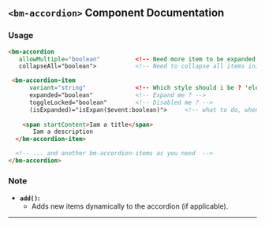 
## `<bm-accordion>` Component Documentation

### Usage

   ```html
   <bm-accordion
      allowMultiple="boolean"          <!-- Need more item to be expanded at the same time ? -->
      collapseAll="boolean">           <!-- Need to collapse all items initially ? -->

    <bm-accordion-item
         variant="string"              <!-- Which style should i be ? 'elevated' or 'outlined' -->
         expanded="boolean"            <!-- Expand me ? -->
         toggleLocked="boolean"        <!-- Disabled me ? -->
         (isExpanded)="isExpan($event:boolean)">     <!-- what to do, when i expand and collapse ? -->
      
       <span startContent>Iam a title</span>
          Iam a description
     </bm-accordion-item>

     <!-- ... and another bm-accordion-items as you need  -->
   </bm-accordion>
   ```

### Note

- **`add()`:**
  - Adds new items dynamically to the accordion (if applicable).
---
